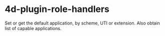 # 4d-plugin-role-handlers
Set or get the default application, by scheme, UTI or extension. Also obtain list of capable applications.
